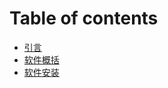 # Table of contents

* [引言](README.md)
* [软件概括](ruan-jian-gai-kuo.md)
* [软件安装](ruan-jian-an-zhuang.md)
